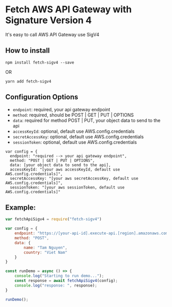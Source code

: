 # Fetch AWS API Gateway with Signature Version 4

It's easy to call AWS API Gateway use SigV4

## How to install
```
npm install fetch-sigv4 --save
```

OR

```
yarn add fetch-sigv4
```

## Configuration Options
- `endpoint`: required, your api gateway endpoint
- `method`: required, should be POST | GET | PUT | OPTIONS
- `data`: required for method POST | PUT, your object data to send to the api
- `accessKeyId`: optional, default use AWS.config.credentials
- `secretAccessKey`: optional, default use AWS.config.credentials
- `sessionToken`: optional, default use AWS.config.credentials

```
var config = {
  endpoint: "required --> your api gateway endpoint",
  method: "POST | GET | PUT | OPTIONS",
  data: [your object data to send to the api],
  accessKeyId: "[your aws accessKeyId, default use AWS.config.credentials]",
  secretAccessKey: "[your aws secretAccessKey, default use AWS.config.credentials]",
  sessionToken: "[your aws sessionToken, default use AWS.config.credentials]"
```

## Example:
```javascript
var fetchApiSigv4 = require("fetch-sigv4")

var config = {
    endpoint: "https://[your-api-id].execute-api.[region].amazonaws.com/[stage]/v1/authors",
    method: "POST",
    data: {
        name: "Tam Nguyen",
        country: "Viet Nam"
    }
}

const runDemo = async () => {
    console.log("Starting to run demo...");
    const response = await fetchApiSigv4(config);
    console.log("response: ", response);
}

runDemo();
```
